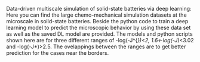 Data-driven multiscale simulation of solid-state batteries via deep learning:
Here you can find the large chemo-mechanical simulation datasets at the microscale in solid-state batteries. Beside the python code to train a deep learning model to predict the microscopic behavior by using these data set as well as the saved DL model are provided. The models and python scripts shown here are for three different ranges of -log(-J^{*})<2, 1.6<-log(-J*)<3.02 and -log(-J*)>2.5. The ovelappings between the ranges are to get better prediction for the cases near the borders.
